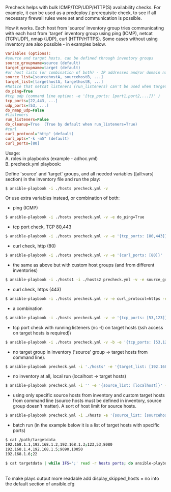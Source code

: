 Precheck helps with bulk ICMP/TCP/UDP/HTTP(S) availability checks. For example, it can be used as a predeploy / prerequisite check, to see if all necessary firewall rules were set and communication is possible.

How it works. Each host from 'source' inventory group tries communicating with each host from 'target' inventory group using ping (ICMP), netcat (TCP/UDP), nmap (UDP), curl (HTTP/HTTPS). Some cases without using inventory are also possible - in examples below.






```ini
Variables (options):
#source and target hosts. can be defined through inventory groups
source_groupname=source (default)
target_groupname=target (default)
#or host lists (or combination of both) - IP addresses and/or domain names.   (command line option: -e '{target_list: [host1,host2,...]}' )
source_list=[sourcehostA, sourcehostB, ...]
target_list=[targethostA, targethostB, ...]
#Notice that netcat listeners (run_listeners) can't be used when target_list is defined.
do_ping=True
#tcp udp (command line option: -e '{tcp_ports: [port1,port2,...]}' )
tcp_ports=[22,443, ...]
udp_ports=[53, ...]
do_nmap_udp=False
#listeners
run_listeners=False
do_cleanup=True  (True by default when run_listeners=True)
#curl
curl_protocol="http" (default)
curl_opts="-k -m5" (default)
curl_ports=[80]
```

Usage:
\
A. roles in playbooks (example - adhoc.yml)
\
B. precheck.yml playbook:

Define 'source' and 'target' groups, and all needed variables ([all:vars] section) in the inventory file and run the play:
```bash
$ ansible-playbook -i ./hosts precheck.yml -v
```
Or use extra variables instead, or combination of both:
- ping (ICMP)
```bash
$ ansible-playbook -i ./hosts precheck.yml -v -e do_ping=True
```
- tcp port check, TCP 80,443
```bash
$ ansible-playbook -i ./hosts precheck.yml -v -e '{tcp_ports: [80,443]}'
```
- curl check, http (80)
```bash
$ ansible-playbook -i ./hosts precheck.yml -v -e '{curl_ports: [80]}'
```
- the same as above but with custom host groups (and from different inventories)
```bash
$ ansible-playbook -i ./hosts1 -i ./hosts2 precheck.yml -v -e source_groupname=source1 -e target_groupname=target2 -e '{curl_ports: [80]}'
```
- curl check, https (443)
```bash
$ ansible-playbook -i ./hosts precheck.yml -v -e curl_protocol=https -e '{curl_ports: [443]}'
```
- a combination
```bash
$ ansible-playbook -i ./hosts precheck.yml -v -e '{tcp_ports: [53,123]}' -e '{udp_ports: [53,123]}' -e curl_protocol=https -e '{curl_ports: [8443,8123]}'
```
- tcp port check with running listeners (nc -l) on target hosts (ssh access on target hosts is required)\
```bash
$ ansible-playbook -i ./hosts precheck.yml -v -b -e '{tcp_ports: [53,123]}' -e run_listeners=True
```
- no target group in inventory ('source' group -> target hosts from command line).
```bash
$ ansible-playbook precheck.yml -i './hosts' -e '{target_list: [192.168.1.100,192.168.2.200]}' -e '{tcp_ports: [22,53]}'
```
- no inventory at all, local run (localhost -> target hosts)
```bash
$ ansible-playbook precheck.yml -i '' -e '{source_list: [localhost]}' -e '{target_list: [192.168.1.100,192.168.2.200]}' -e '{tcp_ports: [22,53]}'
```
- using only specific source hosts from inventory and custom target hosts from command line (source hosts must be defined in inventory, source group doesn't matter). A sort of host limit for source hosts.
```bash
$ ansible-playbook precheck.yml -i ./hosts -e '{source_list: [sourcehostA, sourcehostB]}' -e '{target_list: [192.168.1.100,192.168.2.200]}' -e '{tcp_ports: [22]}'
```
- batch run (in the example below it is a list of target hosts with specific ports)
```bash
$ cat /path/targetdata
192.168.1.1,192.168.1.2,192.168.1.3;123,53,8080
192.168.1.4,192.168.1.5;9090,10050
192.168.1.6;22
```
```bash
$ cat targetdata | while IFS=';' read -r hosts ports; do ansible-playbook -i ./sourcehosts precheck.yml -e "{target_list: [ $hosts ]}" -e "{tcp_ports: [ $ports ]}"; done
```
\
To make plays output more readable add display_skipped_hosts = no into the default section of ansible.cfg
